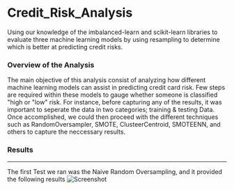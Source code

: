 # Credit_Risk_Analysis
Using our knowledge of the imbalanced-learn and scikit-learn libraries to evaluate three machine learning models by using resampling to determine which is better at predicting credit risks.


### Overview of the Analysis

The main objective of this analysis consist of analyzing how different machine learning models can assist in predicting credit card risk. Few steps are required within these models to gauge whether someone is classified "high or "low" risk. For instance, before capturing any of the results, it was important to seperate the data in two categories; training & testing Data. Once accomplished, we could then proceed with the different techniques such as RandomOversampler, SMOTE, ClusteerCentroid, SMOTEENN, and others to capture the neccessary results. 

### Results
--------------------------------------------------------
The first Test we ran was the Naive Random Oversampling, and it provided the following results
![Screenshot](Naiveoversampling.png)
